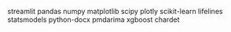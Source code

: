 streamlit
pandas
numpy
matplotlib
scipy
plotly
scikit-learn
lifelines
statsmodels
python-docx
pmdarima
xgboost
chardet
